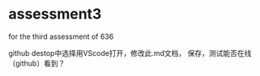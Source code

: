 # assessment3
for the third assessment of 636

github destop中选择用VScode打开，修改此.md文档， 保存，测试能否在线（github）看到？
